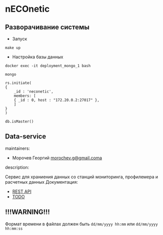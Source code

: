 # nECOnetic

## Разворачивание системы

* Запуск
```
make up
```

* Настройка базы данных
```
docker exec -it deployment_mongo_1 bash

mongo

rs.initiate(
{
    _id : 'neconetic',
    members: [
    { _id : 0, host : "172.20.0.2:27017" },
    ]
}
)

db.isMaster()
```

## Data-service

maintainers:

- Морочев Георгий morochev.g@gmail.coma

description:
 
Сервис для храниения данных со станций мониторинга, профилемера и расчетных данных
Документация:
 * [REST API](data-service/docs/API.md)
 * [TODO](data-service/docs/TODO.md)

## !!!WARNING!!!

Формат времени в файлах должен быть `dd/mm/yyyy hh:mm` или `dd/mm/yyyy hh:mm:ss`


